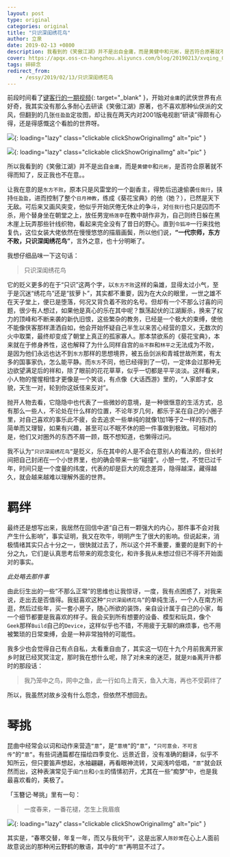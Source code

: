```yaml
---
layout: post
type: original
categories: original
title: "只识深闺绣花鸟"
author: 立泉
date: 2019-02-13 +0800
description: 我看到的《笑傲江湖》并不是出自金庸，而是黄健中和元彬，是否符合原著就不得而知了，反正我也不在意。
cover: https://apqx.oss-cn-hangzhou.aliyuncs.com/blog/20190213/xvqing_02.jpg
tags: 碎碎念
redirect_from:
    - /essy/2019/02/13/只识深闺绣花鸟
---
```


前段时间看了[键客行的一期视频](https://www.bilibili.com/video/av14253687/){: target="_blank" }，开始对`金庸`的武侠世界有点好奇，我其实没有那么多耐心去研读《笑傲江湖》原著，也不喜欢那种仙侠派的文风，但翻到的几张`任盈盈`定妆图，却让我在两天内对2001版电视剧“研读”得颇有心得，还是得感慨这个看脸的世界呀。

![](https://apqx.oss-cn-hangzhou.aliyuncs.com/blog/20190213/xvqing_01.jpg){: loading="lazy" class="clickable clickShowOriginalImg" alt="pic" }

![](https://apqx.oss-cn-hangzhou.aliyuncs.com/blog/20190213/xvqing_02.jpg){: loading="lazy" class="clickable clickShowOriginalImg" alt="pic" }

所以我看到的《笑傲江湖》并不是出自`金庸`，而是`黄健中`和`元彬`，是否符合原著就不得而知了，反正我也不在意。。

让我在意的是`东方不败`，原本只是风雷堂的一个副香主，得势后迅速偷袭`任我行`，挟持`任盈盈`，进而控制了整个`日月神教`，练成《葵花宝典》的他（她？），已然是天下无敌。可后来又画风突变，他似乎开始厌倦无休止的争斗，对`任我行`也只是囚而不杀，用个替身坐在朝堂之上，放任男宠`杨莲亭`在教中胡作非为，自己则终日躲在黑木崖上玩弄那些针线织物，看起来完全没有了昔日的野心。直到`令狐冲`一行来找他复仇，这位女装大佬依然在慢慢悠悠的描眉画鬓，所以他们说，**“一代宗师，东方不败，只识深闺绣花鸟”**，言外之意，也十分明晰了。

我想仔细品味一下这句话：

> 只识深闺绣花鸟

它的贬义更多的在于“只识”这两个字，以`东方不败`这样的枭雄，显得太过小气，至于是沉迷“绣花鸟”还是“拔萝卜”，其实都不重要，因为在大众的眼里，一世之雄不在天子堂上，便已是堕落，何况又背负着不败的名号。但却有一个不那么讨喜的问题，很少有人想过，如果他是真心的乐在其中呢？飘荡起伏的江湖厮杀，换来了权力的顶峰和不断来袭的新仇旧恨，这些繁杂的教务，已经是一个极大的束缚，使他不能像侠客那样潇洒自如，他会开始怀疑自己半生以来苦心经营的意义，无数次的火中取栗，最终却变成了朝堂上真正的孤家寡人。那本禁欲系的《葵花宝典》，本来就在于修身养性，这也解释了为什么同样自宫的`岳不群`和`林平之`无法成为不败，是因为他们永远也达不到`东方`那样的思想境界，被五岳剑派和青城世故所累，有太多的国事家仇，怎么能平静。而`东方`不同，他已经得到了一切，一定体会过那种无边欲望满足后的祥和，除了眼前的花花草草，似乎一切都是平平淡淡。这样看来，小人物的惺惺相惜才更像是一个笑谈，有点像《大话西游》里的，“人家郎才女貌，天生一对，轮到你这妖怪来反对”。

抛开人物去看，它隐隐中也代表了一些微妙的意境，是一种很惬意的生活方式，总有那么一些人，不论处在什么样的位置，不论年岁几何，都乐于呆在自己的小圈子里，对自己喜欢的事乐此不疲，会去追求一些单纯的就像1加1等于2一样的东西，简单而又理智，如果有兴趣，甚至可以不眠不休的把一件事做到极致。可相对的是，他们又对圈外的东西不屑一顾，既不想知道，也懒得过问。

我不认为`“只识深闺绣花鸟”`是贬义，乐在其中的人是不会在意别人的看法的，但长时间把自己封闭在一个小世界里，也的确会带来一些“碰撞”。小憩一觉，不觉已过千年，时间只是一个度量的纬度，代表的却是巨大的观念差异，隐得越深，藏得越久，就会越来越难以理解外面的世界。

# 羁绊

最终还是想写出来，我居然在回信中道“自己有一颗强大的内心，那件事不会对我产生什么影响”，事实证明，我又在吹牛，明明产生了很大的影响。但说起来，消极情绪其实只占十分之一，很快就过去了，所以这个并不重要，重要的是剩下的十分之九，它们是认真思考后带来的观念变化，和许多我从未想过但已不得不开始面对的事实。

*此处略去那件事*

由此衍生出的一些“不那么正常”的思维也让我惊讶，一度，我有点困惑了，对我来说，走出去是否值得。我挺喜欢这种`“只识深闺绣花鸟”`的单纯生活，一个人在南方闲逛，然后过些年，买一套小房子，随心所欲的装饰，亲自设计属于自己的小家，每一个细节都要是我喜欢的样子。我会买到所有想要的设备、模型和玩具，像个`Geek`那样`Build`自己的`Device`，这样似乎也不错，不用疲于无聊的麻烦事，也不用被繁琐的日常束缚，会是一种非常独特的可能性。

我多少也会觉得自己有点自私，太看重自由了，其实这一切在十九个月前我离开家乡时就已经冥冥注定，那时我在想什么呢，除了对未来的迷茫，就是`刘备`离开许都时的那段话：

> 我乃笼中之鸟，网中之鱼，此一行如鸟上青天，鱼入大海，再也不受羁绊了

所以，我虽然对故乡没有什么怨念，但依然不想回去。

# 琴挑

昆曲中经常会以词和动作来营造`“意”`，是`“意境”`的`“意”`，`“只可意会，不可言传”`的`“意”`。有些词通篇都在描绘四季变化、远景近音，没有准确的翻译，似乎不知所云，但只要笛声想起，水袖翩翩，再看眼神流转，又闻浅吟低唱，`“意”`就会跃然而出，这种表演常见于`闺门旦`和`小生`的情愫初开，尤其在一些“痴梦”中，也是我最喜欢看的，美极了。

「玉簪记·琴挑」里有一句：

> 一度春来，一番花褪，怎生上我眉痕

![](https://apqx.oss-cn-hangzhou.aliyuncs.com/blog/20190213/shanwen_yuzanji_2018_thumb.jpg){: loading="lazy" class="clickable clickShowOriginalImg" alt="pic" }

其实是，“春寒交替，年复一年，而又与我何干”，这是出家人`陈妙常`在心上人面前故意说出的那种闲云野鹤的散语，其中的`“意”`再明显不过了。